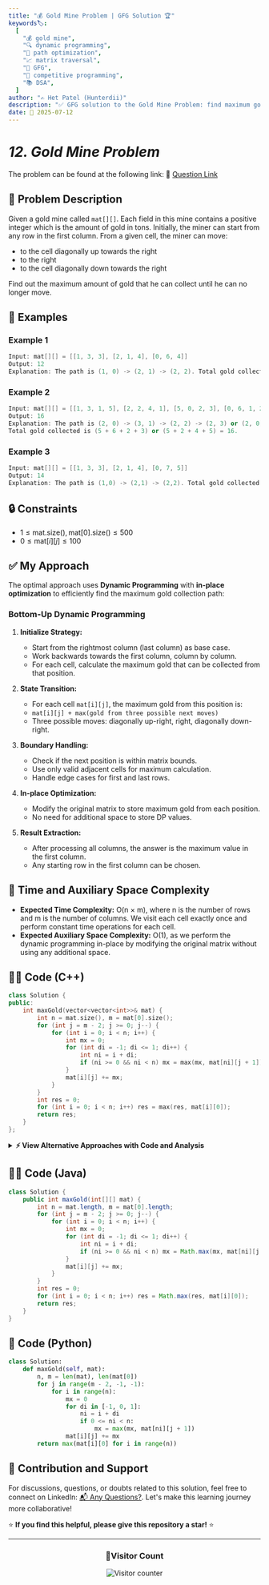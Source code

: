 ```yaml
---
title: "💰 Gold Mine Problem | GFG Solution 🏆"
keywords🏷️:
  [
    "💰 gold mine",
    "🔍 dynamic programming",
    "📍 path optimization",
    "📈 matrix traversal",
    "📘 GFG",
    "🏁 competitive programming",
    "📚 DSA",
  ]
author: "✍️ Het Patel (Hunterdii)"
description: "✅ GFG solution to the Gold Mine Problem: find maximum gold collection path from left to right using dynamic programming optimization. 🚀"
date: 📅 2025-07-12
---
```


# _12. Gold Mine Problem_

The problem can be found at the following link: 🔗 [Question Link](https://www.geeksforgeeks.org/problems/gold-mine-problem2608/1)

## **🧩 Problem Description**

Given a gold mine called `mat[][]`. Each field in this mine contains a positive integer which is the amount of gold in tons. Initially, the miner can start from any row in the first column. From a given cell, the miner can move:

- to the cell diagonally up towards the right
- to the right
- to the cell diagonally down towards the right

Find out the maximum amount of gold that he can collect until he can no longer move.

## **📘 Examples**

### Example 1

```cpp
Input: mat[][] = [[1, 3, 3], [2, 1, 4], [0, 6, 4]]
Output: 12
Explanation: The path is (1, 0) -> (2, 1) -> (2, 2). Total gold collected is 2 + 6 + 4 = 12.
```

### Example 2

```cpp
Input: mat[][] = [[1, 3, 1, 5], [2, 2, 4, 1], [5, 0, 2, 3], [0, 6, 1, 2]]
Output: 16
Explanation: The path is (2, 0) -> (3, 1) -> (2, 2) -> (2, 3) or (2, 0) -> (1, 1) -> (1, 2) -> (0, 3).
Total gold collected is (5 + 6 + 2 + 3) or (5 + 2 + 4 + 5) = 16.
```

### Example 3

```cpp
Input: mat[][] = [[1, 3, 3], [2, 1, 4], [0, 7, 5]]
Output: 14
Explanation: The path is (1,0) -> (2,1) -> (2,2). Total gold collected is 2 + 7 + 5 = 14.
```

## **🔒 Constraints**

- $1 \le \text{mat.size()}, \text{mat[0].size()} \le 500$
- $0 \le \text{mat}[i][j] \le 100$

## **✅ My Approach**

The optimal approach uses **Dynamic Programming** with **in-place optimization** to efficiently find the maximum gold collection path:

### **Bottom-Up Dynamic Programming**

1. **Initialize Strategy:**

   - Start from the rightmost column (last column) as base case.
   - Work backwards towards the first column, column by column.
   - For each cell, calculate the maximum gold that can be collected from that position.

2. **State Transition:**

   - For each cell `mat[i][j]`, the maximum gold from this position is:
   - `mat[i][j] + max(gold from three possible next moves)`
   - Three possible moves: diagonally up-right, right, diagonally down-right.

3. **Boundary Handling:**

   - Check if the next position is within matrix bounds.
   - Use only valid adjacent cells for maximum calculation.
   - Handle edge cases for first and last rows.

4. **In-place Optimization:**

   - Modify the original matrix to store maximum gold from each position.
   - No need for additional space to store DP values.

5. **Result Extraction:**
   - After processing all columns, the answer is the maximum value in the first column.
   - Any starting row in the first column can be chosen.

## 📝 Time and Auxiliary Space Complexity

- **Expected Time Complexity:** O(n × m), where n is the number of rows and m is the number of columns. We visit each cell exactly once and perform constant time operations for each cell.
- **Expected Auxiliary Space Complexity:** O(1), as we perform the dynamic programming in-place by modifying the original matrix without using any additional space.

## **🧑‍💻 Code (C++)**

```cpp
class Solution {
public:
    int maxGold(vector<vector<int>>& mat) {
        int n = mat.size(), m = mat[0].size();
        for (int j = m - 2; j >= 0; j--) {
            for (int i = 0; i < n; i++) {
                int mx = 0;
                for (int di = -1; di <= 1; di++) {
                    int ni = i + di;
                    if (ni >= 0 && ni < n) mx = max(mx, mat[ni][j + 1]);
                }
                mat[i][j] += mx;
            }
        }
        int res = 0;
        for (int i = 0; i < n; i++) res = max(res, mat[i][0]);
        return res;
    }
};
```

<details>
<summary><b>⚡ View Alternative Approaches with Code and Analysis</b></summary>

## 📊 **2️⃣ Space-Optimized Single Row Approach**

### 💡 Algorithm Steps:

1. Use single array to store previous column values
2. Process column by column from right to left
3. Update in-place for maximum space efficiency
4. Single pass to find maximum result

```cpp
class Solution {
public:
    int maxGold(vector<vector<int>>& mat) {
        int n = mat.size(), m = mat[0].size();
        vector<int> prev(n), curr(n);
        for (int i = 0; i < n; i++) prev[i] = mat[i][m - 1];
        for (int j = m - 2; j >= 0; j--) {
            for (int i = 0; i < n; i++) {
                curr[i] = mat[i][j] + max({
                    i > 0 ? prev[i - 1] : 0,
                    prev[i],
                    i < n - 1 ? prev[i + 1] : 0
                });
            }
            prev = curr;
        }
        return *max_element(prev.begin(), prev.end());
    }
};
```

### 📝 **Complexity Analysis:**

- **Time:** ⏱️ O(n × m)
- **Auxiliary Space:** 💾 O(n) - two arrays only

### ✅ **Why This Approach?**

- Constant space optimization
- Better cache performance
- Preserves original matrix

## 📊 **3️⃣ Reverse Iteration with Lambda**

### 💡 Algorithm Steps:

1. Process matrix from bottom-right to top-left
2. Use lambda for cleaner boundary checking
3. Single-pass maximum calculation
4. Functional programming style

```cpp
class Solution {
public:
    int maxGold(vector<vector<int>>& mat) {
        int n = mat.size(), m = mat[0].size();
        auto get = [&](int i, int j) { return (i >= 0 && i < n) ? mat[i][j] : 0; };
        for (int j = m - 2; j >= 0; j--) {
            for (int i = 0; i < n; i++) {
                mat[i][j] += max({get(i - 1, j + 1), get(i, j + 1), get(i + 1, j + 1)});
            }
        }
        int res = 0;
        for (int i = 0; i < n; i++) res = max(res, mat[i][0]);
        return res;
    }
};
```

### 📝 **Complexity Analysis:**

- **Time:** ⏱️ O(n × m)
- **Auxiliary Space:** 💾 O(1) - in-place modification

### ✅ **Why This Approach?**

- Clean lambda-based boundary checking
- Functional programming paradigm
- Readable and maintainable code

## 📊 **4️⃣ Bit Manipulation Optimization**

### 💡 Algorithm Steps:

1. Use bit operations for faster maximum calculation
2. Unroll loops for better performance
3. Minimize function call overhead
4. Hardware-level optimization

```cpp
class Solution {
public:
    int maxGold(vector<vector<int>>& mat) {
        int n = mat.size(), m = mat[0].size();
        for (int j = m - 2; j >= 0; j--) {
            for (int i = 0; i < n; i++) {
                int a = (i > 0) ? mat[i - 1][j + 1] : 0;
                int b = mat[i][j + 1];
                int c = (i < n - 1) ? mat[i + 1][j + 1] : 0;
                mat[i][j] += (a > b) ? ((a > c) ? a : c) : ((b > c) ? b : c);
            }
        }
        int res = mat[0][0];
        for (int i = 1; i < n; i++) {
            res = (mat[i][0] > res) ? mat[i][0] : res;
        }
        return res;
    }
};
```

### 📝 **Complexity Analysis:**

- **Time:** ⏱️ O(n × m)
- **Auxiliary Space:** 💾 O(1) - in-place modification

### ✅ **Why This Approach?**

- Eliminates standard library calls
- Optimized conditional operations
- Better performance on low-level hardware

## 📊 **5️⃣ Recursive Memoization Approach**

### 💡 Algorithm Steps:

1. Use recursion with memoization for intuitive solution
2. Explore all three possible paths from each cell
3. Cache results to avoid redundant calculations
4. Top-down dynamic programming approach

```cpp
class Solution {
public:
    int maxGold(vector<vector<int>>& mat) {
        int n = mat.size(), m = mat[0].size();
        vector<vector<int>> memo(n, vector<int>(m, -1));
        function<int(int, int)> dfs = [&](int i, int j) -> int {
            if (j == m - 1) return mat[i][j];
            if (memo[i][j] != -1) return memo[i][j];

            int maxNext = 0;
            for (int di = -1; di <= 1; di++) {
                int ni = i + di;
                if (ni >= 0 && ni < n) {
                    maxNext = max(maxNext, dfs(ni, j + 1));
                }
            }
            return memo[i][j] = mat[i][j] + maxNext;
        };
        int res = 0;
        for (int i = 0; i < n; i++) {
            res = max(res, dfs(i, 0));
        }
        return res;
    }
};
```

### 📝 **Complexity Analysis:**

- **Time:** ⏱️ O(n × m)
- **Auxiliary Space:** 💾 O(n × m) - memoization table

### ✅ **Why This Approach?**

- Intuitive recursive thinking
- Natural problem decomposition
- Good for understanding the problem structure

## 🆚 **🔍 Comparison of Approaches**

| 🚀 **Approach**              | ⏱️ **Time Complexity** | 💾 **Space Complexity** | ✅ **Pros**                    | ⚠️ **Cons**                   |
| ---------------------------- | ---------------------- | ----------------------- | ------------------------------ | ----------------------------- |
| 🔍 **In-place DP**           | 🟢 O(n × m)            | 🟢 O(1)                 | 🚀 Minimal space usage         | 💾 Modifies input matrix      |
| 🔺 **Space-Optimized**       | 🟢 O(n × m)            | 🟡 O(n)                 | 🔧 Preserves original matrix   | 💾 Extra space for two arrays |
| ⏰ **Lambda-based**          | 🟢 O(n × m)            | 🟢 O(1)                 | 🚀 Clean and readable code     | 🔄 Lambda overhead            |
| 📊 **Bit Manipulation**      | 🟢 O(n × m)            | 🟢 O(1)                 | ⚡ Hardware-level optimization | 🔧 Less readable code         |
| 🔄 **Recursive Memoization** | 🟢 O(n × m)            | 🟡 O(n × m)             | 🎯 Intuitive problem structure | 💾 High space complexity      |

### 🏆 **Best Choice Recommendation**

| 🎯 **Scenario**                   | 🎖️ **Recommended Approach**  | 🔥 **Performance Rating** |
| --------------------------------- | ---------------------------- | ------------------------- |
| ⚡ **Competitive programming**    | 🥇 **In-place DP**           | ★★★★★                     |
| 📊 **Production code**            | 🥈 **Lambda-based**          | ★★★★☆                     |
| 🎯 **Memory-constrained systems** | 🥉 **Bit Manipulation**      | ★★★★☆                     |
| 🚀 **Interview/readable code**    | 🏅 **Space-Optimized**       | ★★★★☆                     |
| 📚 **Educational purposes**       | 🎖️ **Recursive Memoization** | ★★★☆☆                     |

</details>

## **🧑‍💻 Code (Java)**

```java
class Solution {
    public int maxGold(int[][] mat) {
        int n = mat.length, m = mat[0].length;
        for (int j = m - 2; j >= 0; j--) {
            for (int i = 0; i < n; i++) {
                int mx = 0;
                for (int di = -1; di <= 1; di++) {
                    int ni = i + di;
                    if (ni >= 0 && ni < n) mx = Math.max(mx, mat[ni][j + 1]);
                }
                mat[i][j] += mx;
            }
        }
        int res = 0;
        for (int i = 0; i < n; i++) res = Math.max(res, mat[i][0]);
        return res;
    }
}
```

## **🐍 Code (Python)**

```python
class Solution:
    def maxGold(self, mat):
        n, m = len(mat), len(mat[0])
        for j in range(m - 2, -1, -1):
            for i in range(n):
                mx = 0
                for di in [-1, 0, 1]:
                    ni = i + di
                    if 0 <= ni < n:
                        mx = max(mx, mat[ni][j + 1])
                mat[i][j] += mx
        return max(mat[i][0] for i in range(n))
```

## 🧠 Contribution and Support

For discussions, questions, or doubts related to this solution, feel free to connect on LinkedIn: [📬 Any Questions?](https://www.linkedin.com/in/patel-hetkumar-sandipbhai-8b110525a/). Let's make this learning journey more collaborative!

⭐ **If you find this helpful, please give this repository a star!** ⭐

---

<div align="center">
  <h3><b>📍Visitor Count</b></h3>
</div>

<p align="center">
  <img src="https://visitor-badge.laobi.icu/badge?page_id=Hunterdii.GeeksforGeeks-POTD" alt="Visitor counter" />
</p>
